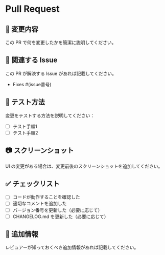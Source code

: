 # Pull Request

## 📝 変更内容
この PR で何を変更したかを簡潔に説明してください。

## 🎯 関連する Issue
この PR が解決する Issue があれば記載してください。
- Fixes #(issue番号)

## 🧪 テスト方法
変更をテストする方法を説明してください：
- [ ] テスト手順1
- [ ] テスト手順2

## 📷 スクリーンショット
UI の変更がある場合は、変更前後のスクリーンショットを追加してください。

## ✅ チェックリスト
- [ ] コードが動作することを確認した
- [ ] 適切なコメントを追加した
- [ ] バージョン番号を更新した（必要に応じて）
- [ ] CHANGELOG.md を更新した（必要に応じて）

## 📝 追加情報
レビュアーが知っておくべき追加情報があれば記載してください。
